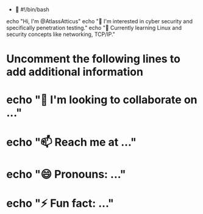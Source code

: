 - 👋 #!/bin/bash

echo "Hi, I'm @AtlassAtticus"
echo "👀 I'm interested in cyber security and specifically penetration testing."
echo "🌱 Currently learning Linux and security concepts like networking, TCP/IP."

# Uncomment the following lines to add additional information
# echo "💞️ I'm looking to collaborate on ..."
# echo "📫 Reach me at ..."
# echo "😄 Pronouns: ..."
# echo "⚡ Fun fact: ..."

